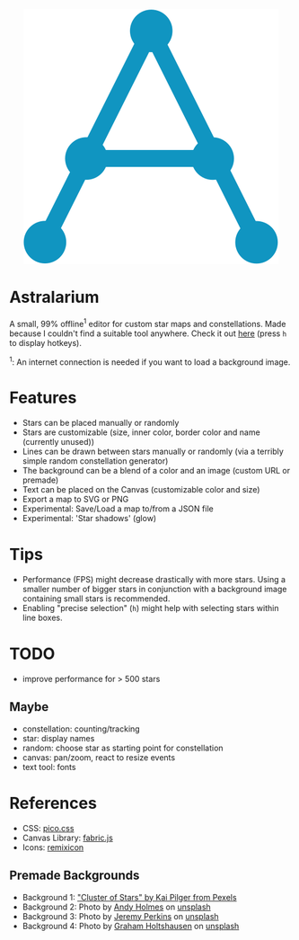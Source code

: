 <p align="center">
    <img src="logo.svg" alt="Astralarium Logo" />
</p>

# Astralarium
A small, 99% offline<sup>1</sup> editor for custom star maps and constellations.
Made because I couldn't find a suitable tool anywhere.
Check it out [here](https://tarenethil.github.io/astralarium/) (press `h` to display hotkeys).

<sup>1</sup>: An internet connection is needed if you want to load a background image.

# Features
* Stars can be placed manually or randomly
* Stars are customizable (size, inner color, border color and name (currently unused))
* Lines can be drawn between stars manually or randomly (via a terribly simple random constellation generator)
* The background can be a blend of a color and an image (custom URL or premade)
* Text can be placed on the Canvas (customizable color and size)
* Export a map to SVG or PNG
* Experimental: Save/Load a map to/from a JSON file
* Experimental: 'Star shadows' (glow)

# Tips
* Performance (FPS) might decrease drastically with more stars. Using a smaller number of bigger stars in conjunction with a background image containing small stars is recommended.
* Enabling "precise selection" (`h`) might help with selecting stars within line boxes.

# TODO
* improve performance for > 500 stars

## Maybe
* constellation: counting/tracking
* star: display names
* random: choose star as starting point for constellation
* canvas: pan/zoom, react to resize events
* text tool: fonts

# References
* CSS: [pico.css](https://picocss.com/)
* Canvas Library: [fabric.js](http://fabricjs.com)
* Icons: [remixicon](https://remixicon.com/)

## Premade Backgrounds
* Background 1: ["Cluster of Stars" by Kai Pilger from Pexels](https://www.pexels.com/photo/cluster-of-stars-1341279/)
* Background 2: Photo by [Andy Holmes](https://unsplash.com/@andyjh07?) on [unsplash](https://unsplash.com/wallpapers/nature/star)
* Background 3: Photo by [Jeremy Perkins](https://unsplash.com/@jeremyperkins) on [unsplash](https://unsplash.com/wallpapers/nature/star)
* Background 4: Photo by [Graham Holtshausen](https://unsplash.com/@freedomstudios) on [unsplash](https://unsplash.com/wallpapers/nature/star)
